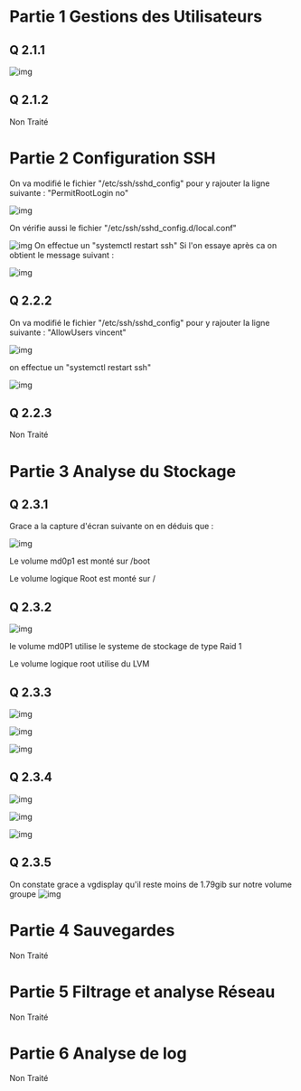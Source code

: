 # Partie 1 Gestions des Utilisateurs

## Q 2.1.1 

![img](https://github.com/Hichiraku/Checkpoint3TSSR/blob/main/CKPNT3/CKPNT3P2/211/Capture%20d'%C3%A9cran%202023-12-22%20101946.png?raw=true)

## Q 2.1.2

Non Traité

# Partie 2 Configuration SSH

On va modifié le fichier "/etc/ssh/sshd_config" pour y rajouter la ligne suivante : "PermitRootLogin no"

![img](https://github.com/Hichiraku/Checkpoint3TSSR/blob/main/CKPNT3/CKPNT3P2/221/Capture%20d'%C3%A9cran%202023-12-22%20102410.png?raw=true)

On vérifie aussi le fichier
"/etc/ssh/sshd_config.d/local.conf"

![img](https://github.com/Hichiraku/Checkpoint3TSSR/blob/main/CKPNT3/CKPNT3P2/221/Capture%20d'%C3%A9cran%202023-12-22%20110426.png?raw=true)
On effectue un "systemctl restart ssh"
Si l'on essaye après ca on obtient le message suivant :

![img](https://github.com/Hichiraku/Checkpoint3TSSR/blob/main/CKPNT3/CKPNT3P2/221/Capture%20d'%C3%A9cran%202023-12-22%20102545.png?raw=true)

## Q 2.2.2
On va modifié le fichier "/etc/ssh/sshd_config" pour y rajouter la ligne suivante : "AllowUsers vincent"

![img](https://github.com/Hichiraku/Checkpoint3TSSR/blob/main/CKPNT3/CKPNT3P2/221/Capture%20d'%C3%A9cran%202023-12-22%20102410.png?raw=true)

on effectue un "systemctl restart ssh"

![img](https://github.com/Hichiraku/Checkpoint3TSSR/blob/main/CKPNT3/CKPNT3P2/222/Capture%20d'%C3%A9cran%202023-12-22%20102712.png?raw=true)

## Q 2.2.3
Non Traité

# Partie 3 Analyse du Stockage

## Q 2.3.1

Grace a la capture d'écran suivante on en déduis que :

![img](https://github.com/Hichiraku/Checkpoint3TSSR/blob/main/CKPNT3/CKPNT3P2/231/Capture%20d'%C3%A9cran%202023-12-22%20111348.png?raw=true)

Le volume md0p1 est monté sur /boot

Le volume logique Root est monté sur /

## Q 2.3.2

![img](https://github.com/Hichiraku/Checkpoint3TSSR/blob/main/CKPNT3/CKPNT3P2/231/Capture%20d'%C3%A9cran%202023-12-22%20111348.png?raw=true)

le volume md0P1 utilise le systeme de stockage de type Raid 1

Le volume logique root utilise du LVM

## Q 2.3.3

![img](https://github.com/Hichiraku/Checkpoint3TSSR/blob/main/CKPNT3/CKPNT3P2/233/Capture%20d'%C3%A9cran%202023-12-22%20122357.png?raw=true)

![img](https://github.com/Hichiraku/Checkpoint3TSSR/blob/main/CKPNT3/CKPNT3P2/233/Capture%20d'%C3%A9cran%202023-12-22%20122534.png?raw=true)

![img](https://github.com/Hichiraku/Checkpoint3TSSR/blob/main/CKPNT3/CKPNT3P2/233/Capture%20d'%C3%A9cran%202023-12-22%20122602.png?raw=true)

## Q 2.3.4 

![img](https://github.com/Hichiraku/Checkpoint3TSSR/blob/main/CKPNT3/CKPNT3P2/234/Capture%20d'%C3%A9cran%202023-12-22%20120412.png?raw=true)

![img](https://github.com/Hichiraku/Checkpoint3TSSR/blob/main/CKPNT3/CKPNT3P2/234/Capture%20d'%C3%A9cran%202023-12-22%20120450.png?raw=true)

![img](https://github.com/Hichiraku/Checkpoint3TSSR/blob/main/CKPNT3/CKPNT3P2/234/Capture%20d'%C3%A9cran%202023-12-22%20120358.png?raw=true)

## Q 2.3.5
On constate grace a vgdisplay qu'il reste moins de 1.79gib sur notre volume groupe
![img](https://github.com/Hichiraku/Checkpoint3TSSR/blob/main/CKPNT3/CKPNT3P2/235/Capture%20d'%C3%A9cran%202023-12-22%20120608.png?raw=true)

# Partie 4 Sauvegardes

Non Traité

# Partie 5 Filtrage et analyse Réseau

Non Traité
# Partie 6 Analyse de log

Non Traité